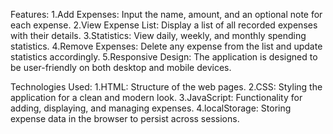 Features:
1.Add Expenses: Input the name, amount, and an optional note for each expense.
2.View Expense List: Display a list of all recorded expenses with their details.
3.Statistics: View daily, weekly, and monthly spending statistics.
4.Remove Expenses: Delete any expense from the list and update statistics accordingly.
5.Responsive Design: The application is designed to be user-friendly on both desktop and mobile devices.

Technologies Used:
1.HTML: Structure of the web pages.
2.CSS: Styling the application for a clean and modern look.
3.JavaScript: Functionality for adding, displaying, and managing expenses.
4.localStorage: Storing expense data in the browser to persist across sessions.
